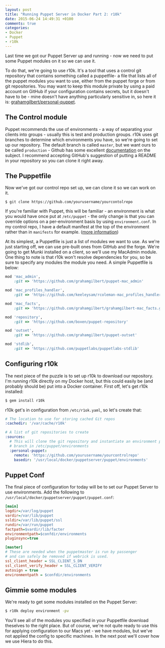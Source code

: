 ```yaml
---
layout: post
title: "Running Puppet Server in Docker Part 2: r10k"
date: 2015-06-24 14:49:31 +0100
comments: true
categories:
- Docker
- Puppet
- r10k
---
```


Last time we got our Puppet Server up and running - now we need to put some Puppet modules on it so we can use it.

To do that, we're going to use r10k. It's a tool that uses a control git repository that contains something called a puppetfile- a file that lists all of the puppet modules you want to use, either from the puppet forge or from git repositories. You may want to keep this module private by using a paid account on GitHub if your configuration contains secrets, but  it doesn't have to be - mine doesn't have anything particularly sensitive in, so here it is: [grahamgilbert/personal-puppet](https://github.com/grahamgilbert/personal-puppet). <!-- more -->

## The Control module

Puppet recommends the use of environments - a way of separating your clients into groups - usually this is test and production groups. r10k uses git branches to determine which environments you have, so we're going to set up our repository. The default branch is called ``master``, but we want ours to be called ``production`` - Github has some excellent [documentation](https://help.github.com/articles/setting-the-default-branch/) on the subject. I recommend accepting GitHub's suggestion of putting a README in your repository so you can clone it right away.

## The Puppetfile

Now we've got our control repo set up, we can clone it so we can work on it.

```
$ git clone https://github.com/yourusername/yourcontolrepo
```

If you're familiar with Puppet, this will be familiar - an environment is what you would have once put at ``/etc/puppet`` - the only change is that you can override options on a per-environment basis by using ``environment.conf``. In my control repo, I have a default manifest at the top of the environment rather than in ``manifests`` for example. ([more information](https://docs.puppetlabs.com/puppet/latest/reference/config_file_environment.html))

At its simplest, a Puppetfile is just a list of modules we want to use. As we're just starting off, we can use pre-built ones from GitHub and the forge. We're going to get Munki installed on a client, so we'll use my MacAdmin module. One thing to note is that r10k won't resolve dependencies for you, so be sure to specify any modules the module you need. A simple Puppetfile is below:

``` ruby
mod 'mac_admin',
    :git => 'https://github.com/grahamgilbert/puppet-mac_admin'

mod 'mac_profiles_handler',
    :git => 'https://github.com/keeleysam/rcoleman-mac_profiles_handler'

mod 'mac_facts',
    :git => 'https://github.com/grahamgilbert/grahamgilbert-mac_facts.git'

mod 'repository',
    :git => 'https://github.com/boxen/puppet-repository'

mod 'outset',
    :git => 'https://github.com/grahamgilbert/puppet-outset'

mod 'stdlib',
    :git => 'https://github.com/puppetlabs/puppetlabs-stdlib'
```

## Configuring r10k

The next piece of the puzzle is to set up r10k to download our repository. I'm running r10k directly on my Docker host, but this could easily be (and probably should be) put into a Docker container. First off, let's get r10k installed:

```bash
$ gem install r10k
```

r10k get's in configuration from ``/etc/r1ok.yaml``, so let's create that:

``` yaml /etc/r10k.yaml
# The location to use for storing cached Git repos
:cachedir: '/var/cache/r10k'

# A list of git repositories to create
:sources:
  # This will clone the git repository and instantiate an environment per
  # branch in /etc/puppet/environments
  :personal-puppet:
    remote: 'https://github.com/yourusername/yourcontrolrepo'
    basedir: '/usr/local/docker/puppetserver/puppet/environments'

```

## Puppet Conf

The final piece of configuration for today will be to set our Puppet Server to use environments. Add the following to ``/usr/local/docker/puppetserver/puppet/puppet.conf``:

``` ini
[main]
logdir=/var/log/puppet
vardir=/var/lib/puppet
ssldir=/var/lib/puppet/ssl
rundir=/var/run/puppet
factpath=$vardir/lib/facter
environmentpath=$confdir/environments
pluginsync=true

[master]
# These are needed when the puppetmaster is run by passenger
# and can safely be removed if webrick is used.
ssl_client_header = SSL_CLIENT_S_DN
ssl_client_verify_header = SSL_CLIENT_VERIFY
autosign = true
environmentpath = $confdir/environments

```

## Gimmie some modules

We're ready to get some modules installed on the Puppet Server:

``` bash
$ r10k deploy environment -pv
```

You'll see all of the modules you specified in your Puppetfile download theselves to the right place. But of course, we're not quite ready to use this for applying configuration to our Macs yet - we have modules, but we've not applied the config to specific machines. In the next post we'll cover how we use Hiera to do this.
